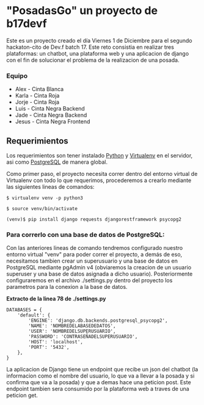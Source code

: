 # "PosadasGo" un proyecto de b17devf 

Este es un proyecto creado el día Viernes 1 de Diciembre para el segundo hackaton-cito de Dev.f batch 17. Este reto consistia en realizar tres plataformas: un chatbot, una plataforma web y una aplicacion de django con el fin de solucionar el problema de la realizacion de una posada.

### Equipo

* Alex - Cinta Blanca
* Karla - Cinta Roja
* Jorje - Cinta Roja
* Luis - Cinta Negra Backend
* Jade - Cinta Negra Backend
* Jesus - Cinta Negra Frontend

## Requerimientos

Los requerimientos son tener instalado [Python](https://www.python.org/downloads/) y [Virtualenv](https://virtualenv.pypa.io/en/stable/installation/) en el servidor, asi como [PostgreSQL](https://www.postgresql.org/) de manera global.

Como primer paso, el proyecto necesita correr dentro del entorno virtual de Virtualenv con todo lo que requerimos, procederemos a crearlo mediante las siguientes lineas de comandos:

```
$ virtualenv venv -p python3
```

```
$ source venv/bin/activate
```

```
(venv)$ pip install django requests djangorestframework psycopg2
```

### Para correrlo con una base de datos de PostgreSQL:

Con las anteriores lineas de comando tendremos configurado nuestro entorno virtual "venv" para poder correr el proyecto, a demás de eso, necesitamos tambien crear un superusuario y una base de datos en PostgreSQL mediante pgAdmin v4 (obviaremos la creacion de un usuario superuser y una base de datos asignada a dicho usuario). Posteriormente configuraremos en el archivo ./settings.py dentro del proyecto los parametros para la conexion a la base de datos.


**Extracto de la linea 78 de ./settings.py**
```
DATABASES = {
    'default': {
        'ENGINE': 'django.db.backends.postgresql_psycopg2',
        'NAME': 'NOMBREDELABASEDEDATOS',
        'USER': 'NOMBREDELSUPERUSUARIO',
        'PASSWORD': 'CONTRASEÑADELSUPERUSUARIO',
        'HOST': 'localhost',
        'PORT': '5432',
    },
}
```
La aplicacion de Django tiene un endpoint que recibe un json del chatbot (la informacion como el nombre del usuario, lo que va a llevar a la posada y si confirma que va a la posada) y que a demas hace una peticion post. Este endpoint tambien sera consumido por la plataforma web a traves de una peticion get.
